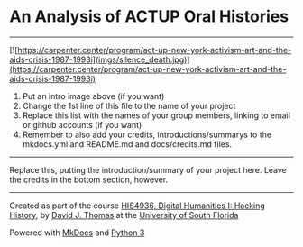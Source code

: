 # An Analysis of ACTUP Oral Histories

---



[![https://carpenter.center/program/act-up-new-york-activism-art-and-the-aids-crisis-1987-1993i](imgs/silence_death.jpg)](https://carpenter.center/program/act-up-new-york-activism-art-and-the-aids-crisis-1987-1993i)



1. Put an intro image above (if you want)
2. Change the 1st line of this file to the name of your project
3. Replace this list with the names of your group members, linking to email or github accounts (if you want)
4. Remember to also add your credits, introductions/summarys to the mkdocs.yml and README.md and docs/credits.md files.

---

Replace this, putting the introduction/summary of your project here. Leave the credits in the bottom section, however.

---

Created as part of the course [HIS4936, Digital Humanities I: Hacking History](https://hacking-history.readthedocs.io), by [David J. Thomas](https://github.com/thePortus) at the [University of South Florida](https://www.usf.edu)

Powered with [MkDocs](https://mkdocs.org) and [Python 3](https://python.org)
